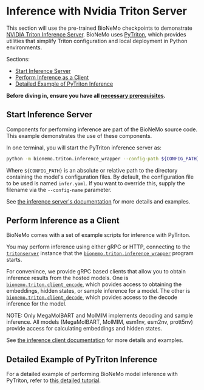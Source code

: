 # Inference with Nvidia Triton Server

This section will use the pre-trained BioNeMo checkpoints to demonstrate [NVIDIA Triton Inference Server](https://github.com/triton-inference-server/server).
BioNeMo uses [PyTriton](https://github.com/triton-inference-server/pytriton), which provides utilities that simplify Triton configuration and local deployment in Python environments. 

Sections:
- [Start Inference Server](#start-inference-server)
- [Perform Inference as a Client](#perform-inference-as-a-client)
- [Detailed Example of PyTriton Inference](#detailed-example-of-pytriton-inference)

**Before diving in, ensure you have all [necessary prerequisites](./pre-reqs.md).**

## Start Inference Server

Components for performing inference are part of the BioNeMo source code. This example demonstrates the use of these components.

In one terminal, you will start the PyTriton inference server as:
```bash
python -m bionemo.triton.inference_wrapper --config-path ${CONFIG_PATH}
```

Where `${CONFIG_PATH}` is an absolute or relative path to the directory containing the model's configuration files. By default, the configuration file to be used is named `infer.yaml`. If you want to override this, supply the filename via the `--config-name` parameter.

See [the inference server's documentation](../../bionemo/triton/README.md) for more details and examples.


## Perform Inference as a Client

BioNeMo comes with a set of example scripts for inference with PyTriton.

You may perform inference using either gRPC or HTTP, connecting to the [`tritonserver`](https://github.com/triton-inference-server) instance that the [`bionemo.triton.inference_wrapper`](../../bionemo/triton/inference_wrapper.py) program starts.

For convenince, we provide gRPC based clients that allow you to obtain inference results from the hosted models. One is [`bionemo.triton.client_encode`](../../bionemo/triton/client_encode.py), which povides access to obtaining the embeddings, hidden states, or sample inference for a model. The other is [`bionemo.triton.client_decode`](../../bionemo/triton/client_decode.py), which povides access to the decode inference for the model.

NOTE: Only MegaMolBART and MolMIM implements decoding and sample inference. All models (MegaMolBART, MolMIM, esm1nv, esm2nv, prott5nv) provide access for calculating embeddings and hidden states.

See [the inference client documentation](../../bionemo/triton/README.md) for more details and examples.


## Detailed Example of PyTriton Inference
 
For a detailed example of performing BioNeMo model inference with PyTriton, refer to [this detailed tutorial](deep-dive-esm1-pytriton-inference.md).
